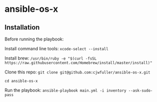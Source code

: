 # ansible-os-x

## Installation

Before running the playbook:

Install command line tools: `xcode-select --install`

Install brew: `/usr/bin/ruby -e "$(curl -fsSL https://raw.githubusercontent.com/Homebrew/install/master/install)"`

Clone this repo: `git clone git@github.com:cjwfuller/ansible-os-x.git`

`cd ansible-os-x`


Run the playbook: `ansible-playbook main.yml -i inventory --ask-sudo-pass`

